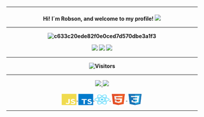 <hr>

<h4 align="center">
Hi! I´m Robson, and welcome to my profile! <img src="https://media.giphy.com/media/hvRJCLFzcasrR4ia7z/giphy.gif" width="25px">

<hr>
 
![c633c20ede82f0e0ced7d570dbe3a1f3](https://i1.wp.com/queerfanboy.com/wp-content/uploads/2015/09/coffee_in_rain_by_kirokaze-d98qb8z.gif?ssl=1)
 
<div> 
 <div align="center">
  <a href="https://www.youtube.com/channel/UCUgFEedKxrclvxtrPS0scsQ" target="_blank"><img src="https://img.shields.io/badge/YouTube-FF0000?style=for-the-badge&logo=youtube&logoColor=white" target="_blank"></a>
  <a href="https://www.instagram.com/_robsonn_souza/" target="_blank"><img src="https://img.shields.io/badge/-Instagram-%23E4405F?style=for-the-badge&logo=instagram&logoColor=white" target="_blank"></a>
  <a href="https://www.linkedin.com/in/robson-carvalho-708a4a207/" target="_blank"><img src="https://img.shields.io/badge/-LinkedIn-%230077B5?style=for-the-badge&logo=linkedin&logoColor=white" target="_blank"></a> 
</div>
 
 <hr>
 
  ![Visitors](https://visitor-badge.glitch.me/badge?page_id=robson-carvalho&left_color=gray&right_color=violet)
 
 <hr>
 
 <div>
<div align="center">
  <a href="https://github.com/robson-carvalho">
  <img height="180em" src="https://github-readme-stats.vercel.app/api?username=robson-carvalho&show_icons=true&theme=dracula&include_all_commits=true&count_private=true"/>
  <img height="180em" src="https://github-readme-stats.vercel.app/api/top-langs/?username=robson-carvalho&layout=compact&langs_count=7&theme=dracula"/>
</div>
  
<div align="center"><br>
  <img align="center" alt="techjuliana-Js" height="30" width="40" src="https://raw.githubusercontent.com/devicons/devicon/master/icons/javascript/javascript-plain.svg">
  <img align="center" alt="techjuliana-Ts" height="30" width="40" src="https://raw.githubusercontent.com/devicons/devicon/master/icons/typescript/typescript-plain.svg">
  <img align="center" alt="techjuliana-React" height="30" width="40" src="https://raw.githubusercontent.com/devicons/devicon/master/icons/react/react-original.svg">
  <img align="center" alt="techjuliana-HTML" height="30" width="40" src="https://raw.githubusercontent.com/devicons/devicon/master/icons/html5/html5-original.svg">
  <img align="center" alt="techjuliana-CSS" height="30" width="40" src="https://raw.githubusercontent.com/devicons/devicon/master/icons/css3/css3-original.svg">
 <hr>

